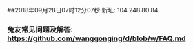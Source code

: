 ##2018年09月28日07时12分07秒 新址: 104.248.80.84
### 兔友常见问题及解答: https://github.com/wanggonging/d/blob/w/FAQ.md
